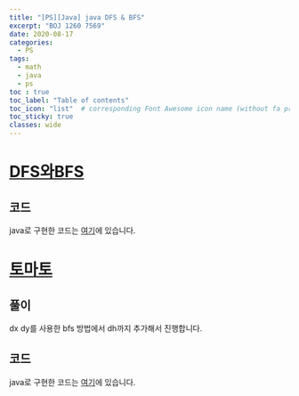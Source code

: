 ```yaml
---
title: "[PS][Java] java DFS & BFS"
excerpt: "BOJ 1260 7569"
date: 2020-08-17
categories:
  - PS
tags:
  - math
  - java
  - ps
toc : true
toc_label: "Table of contents"
toc_icon: "list"  # corresponding Font Awesome icon name (without fa prefix)
toc_sticky: true
classes: wide  
---
```


# [DFS와BFS](boj.kr/1260)

## 코드

java로 구현한 코드는 [여기](https://gist.github.com/niklasjang/073e2de4efe046636fcdb5fadfe449d7)에 있습니다.  

# [토마토](boj.kr/7569)

## 풀이

dx dy를 사용한 bfs 방법에서 dh까지 추가해서 진행합니다.  

## 코드

java로 구현한 코드는 [여기](https://gist.github.com/niklasjang/e0d7a46ecbf95378cf96a97816a887fb)에 있습니다.  
